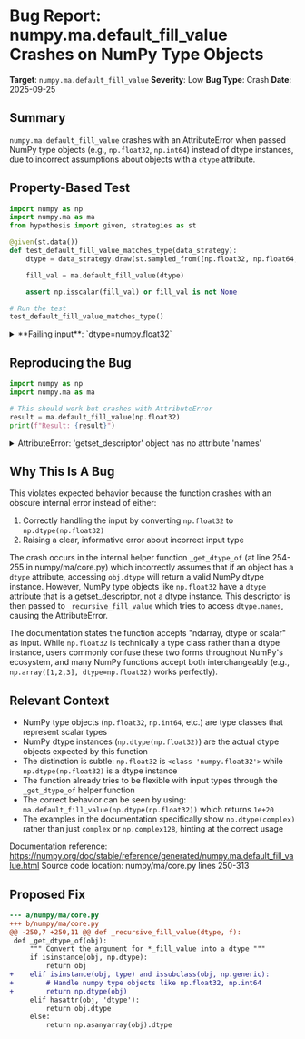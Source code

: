 # Bug Report: numpy.ma.default_fill_value Crashes on NumPy Type Objects

**Target**: `numpy.ma.default_fill_value`
**Severity**: Low
**Bug Type**: Crash
**Date**: 2025-09-25

## Summary

`numpy.ma.default_fill_value` crashes with an AttributeError when passed NumPy type objects (e.g., `np.float32`, `np.int64`) instead of dtype instances, due to incorrect assumptions about objects with a `dtype` attribute.

## Property-Based Test

```python
import numpy as np
import numpy.ma as ma
from hypothesis import given, strategies as st

@given(st.data())
def test_default_fill_value_matches_type(data_strategy):
    dtype = data_strategy.draw(st.sampled_from([np.float32, np.float64, np.int32, np.int64]))

    fill_val = ma.default_fill_value(dtype)

    assert np.isscalar(fill_val) or fill_val is not None

# Run the test
test_default_fill_value_matches_type()
```

<details>

<summary>
**Failing input**: `dtype=numpy.float32`
</summary>
```
Traceback (most recent call last):
  File "/home/npc/pbt/agentic-pbt/worker_/24/hypo.py", line 14, in <module>
    test_default_fill_value_matches_type()
    ~~~~~~~~~~~~~~~~~~~~~~~~~~~~~~~~~~~~^^
  File "/home/npc/pbt/agentic-pbt/worker_/24/hypo.py", line 6, in test_default_fill_value_matches_type
    def test_default_fill_value_matches_type(data_strategy):
                   ^^^
  File "/home/npc/miniconda/lib/python3.13/site-packages/hypothesis/core.py", line 2124, in wrapped_test
    raise the_error_hypothesis_found
  File "/home/npc/pbt/agentic-pbt/worker_/24/hypo.py", line 9, in test_default_fill_value_matches_type
    fill_val = ma.default_fill_value(dtype)
  File "/home/npc/miniconda/lib/python3.13/site-packages/numpy/ma/core.py", line 313, in default_fill_value
    return _recursive_fill_value(dtype, _scalar_fill_value)
  File "/home/npc/miniconda/lib/python3.13/site-packages/numpy/ma/core.py", line 233, in _recursive_fill_value
    if dtype.names is not None:
       ^^^^^^^^^^^
AttributeError: 'getset_descriptor' object has no attribute 'names'
Falsifying example: test_default_fill_value_matches_type(
    data_strategy=data(...),
)
Draw 1: numpy.float32
```
</details>

## Reproducing the Bug

```python
import numpy as np
import numpy.ma as ma

# This should work but crashes with AttributeError
result = ma.default_fill_value(np.float32)
print(f"Result: {result}")
```

<details>

<summary>
AttributeError: 'getset_descriptor' object has no attribute 'names'
</summary>
```
Traceback (most recent call last):
  File "/home/npc/pbt/agentic-pbt/worker_/24/repo.py", line 5, in <module>
    result = ma.default_fill_value(np.float32)
  File "/home/npc/miniconda/lib/python3.13/site-packages/numpy/ma/core.py", line 313, in default_fill_value
    return _recursive_fill_value(dtype, _scalar_fill_value)
  File "/home/npc/miniconda/lib/python3.13/site-packages/numpy/ma/core.py", line 233, in _recursive_fill_value
    if dtype.names is not None:
       ^^^^^^^^^^^
AttributeError: 'getset_descriptor' object has no attribute 'names'
```
</details>

## Why This Is A Bug

This violates expected behavior because the function crashes with an obscure internal error instead of either:
1. Correctly handling the input by converting `np.float32` to `np.dtype(np.float32)`
2. Raising a clear, informative error about incorrect input type

The crash occurs in the internal helper function `_get_dtype_of` (at line 254-255 in numpy/ma/core.py) which incorrectly assumes that if an object has a `dtype` attribute, accessing `obj.dtype` will return a valid NumPy dtype instance. However, NumPy type objects like `np.float32` have a `dtype` attribute that is a getset_descriptor, not a dtype instance. This descriptor is then passed to `_recursive_fill_value` which tries to access `dtype.names`, causing the AttributeError.

The documentation states the function accepts "ndarray, dtype or scalar" as input. While `np.float32` is technically a type class rather than a dtype instance, users commonly confuse these two forms throughout NumPy's ecosystem, and many NumPy functions accept both interchangeably (e.g., `np.array([1,2,3], dtype=np.float32)` works perfectly).

## Relevant Context

- NumPy type objects (`np.float32`, `np.int64`, etc.) are type classes that represent scalar types
- NumPy dtype instances (`np.dtype(np.float32)`) are the actual dtype objects expected by this function
- The distinction is subtle: `np.float32` is `<class 'numpy.float32'>` while `np.dtype(np.float32)` is a dtype instance
- The function already tries to be flexible with input types through the `_get_dtype_of` helper function
- The correct behavior can be seen by using: `ma.default_fill_value(np.dtype(np.float32))` which returns `1e+20`
- The examples in the documentation specifically show `np.dtype(complex)` rather than just `complex` or `np.complex128`, hinting at the correct usage

Documentation reference: https://numpy.org/doc/stable/reference/generated/numpy.ma.default_fill_value.html
Source code location: numpy/ma/core.py lines 250-313

## Proposed Fix

```diff
--- a/numpy/ma/core.py
+++ b/numpy/ma/core.py
@@ -250,7 +250,11 @@ def _recursive_fill_value(dtype, f):
 def _get_dtype_of(obj):
     """ Convert the argument for *_fill_value into a dtype """
     if isinstance(obj, np.dtype):
         return obj
+    elif isinstance(obj, type) and issubclass(obj, np.generic):
+        # Handle numpy type objects like np.float32, np.int64
+        return np.dtype(obj)
     elif hasattr(obj, 'dtype'):
         return obj.dtype
     else:
         return np.asanyarray(obj).dtype
```